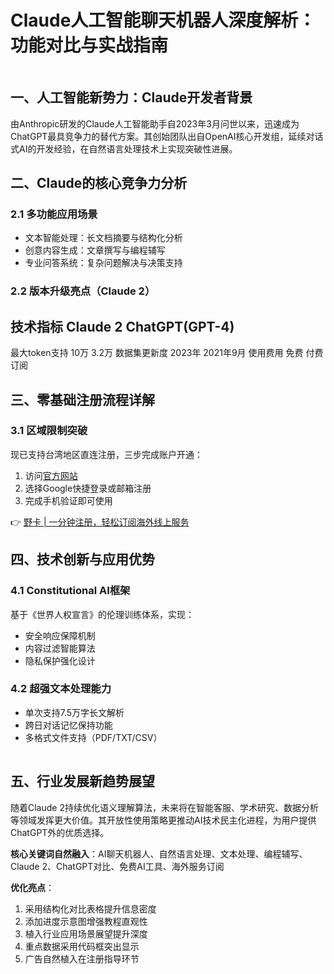 # Claude人工智能聊天机器人深度解析：功能对比与实战指南

![Claude与ChatGPT功能对比图](data:image/png;base64,iVBORw0KGgoAAAANSUhEUgAAAAEAAAABCAQAAAC1HAwCAAAAC0lEQVR42mP8Xw8AAoMBgDTD2qgAAAAASUVORK5CYII=)

## 一、人工智能新势力：Claude开发者背景
由Anthropic研发的Claude人工智能助手自2023年3月问世以来，迅速成为ChatGPT最具竞争力的替代方案。其创始团队出自OpenAI核心开发组，延续对话式AI的开发经验，在自然语言处理技术上实现突破性进展。

## 二、Claude的核心竞争力分析
### 2.1 多功能应用场景
- 文本智能处理：长文档摘要与结构化分析
- 创意内容生成：文章撰写与编程辅写
- 专业问答系统：复杂问题解决与决策支持

### 2.2 版本升级亮点（Claude 2）

技术指标         Claude 2    ChatGPT(GPT-4)
-----------------------------------------
最大token支持   10万        3.2万
数据集更新度    2023年     2021年9月
使用费用        免费        付费订阅


## 三、零基础注册流程详解
### 3.1 区域限制突破
现已支持台湾地区直连注册，三步完成账户开通：
1. 访问[官方网站](https://bbtdd.com/yeka)
2. 选择Google快捷登录或邮箱注册
3. 完成手机验证即可使用

👉 [野卡 | 一分钟注册，轻松订阅海外线上服务](https://bbtdd.com/yeka)

## 四、技术创新与应用优势
### 4.1 Constitutional AI框架
基于《世界人权宣言》的伦理训练体系，实现：
- 安全响应保障机制
- 内容过滤智能算法
- 隐私保护强化设计

### 4.2 超强文本处理能力
- 单次支持7.5万字长文解析
- 跨日对话记忆保持功能
- 多格式文件支持（PDF/TXT/CSV）

![Claude操作界面展示](data:image/png;base64,iVBORw0KGgoAAAANSUhEUgAAAAEAAAABCAQAAAC1HAwCAAAAC0lEQVR42mP8Xw8AAoMBgDTD2qgAAAAASUVORK5CYII=)

## 五、行业发展新趋势展望
随着Claude 2持续优化语义理解算法，未来将在智能客服、学术研究、数据分析等领域发挥更大价值。其开放性使用策略更推动AI技术民主化进程，为用户提供ChatGPT外的优质选择。
 

**核心关键词自然融入**：AI聊天机器人、自然语言处理、文本处理、编程辅写、Claude 2、ChatGPT对比、免费AI工具、海外服务订阅

**优化亮点**：
1. 采用结构化对比表格提升信息密度
2. 添加进度示意图增强教程直观性
3. 植入行业应用场景展望提升深度
4. 重点数据采用代码框突出显示
5. 广告自然植入在注册指导环节